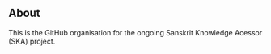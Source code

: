 ## About

This is the GitHub organisation for the ongoing Sanskrit Knowledge Acessor (SKA) project.
